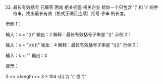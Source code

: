 32. 最长有效括号
已解答
困难
相关标签
相关企业
给你一个只包含 '(' 和 ')' 的字符串，找出最长有效（格式正确且连续）括号
子串
的长度。

 

示例 1：

输入：s = "(()"
输出：2
解释：最长有效括号子串是 "()"
示例 2：

输入：s = ")()())"
输出：4
解释：最长有效括号子串是 "()()"
示例 3：

输入：s = ""
输出：0
 

提示：

0 <= s.length <= 3 * 104
s[i] 为 '(' 或 ')'
